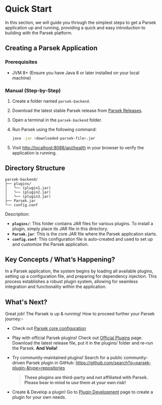 # Quick Start

In this section, we will guide you through the simplest steps to get a Parsek application up and running, providing a
quick and easy introduction to building with the Parsek platform.

## Creating a Parsek Application

### Prerequisites

- JVM 8+ (Ensure you have Java 8 or later installed on your local machine)

### Manual (Step-by-Step)

1. Create a folder named `parsek-backend`.
2. Download the latest stable Parsek release from [Parsek Releases](https://github.com/StatuParsek/parsek/releases).
3. Open a terminal in the `parsek-backend` folder.
4. Run Parsek using the following command:

    ```bash
    java -jar <downloaded-parsek-file>.jar
    ```

5. Visit [http://localhost:8088/api/health](http://localhost:8088/api/health) in your browser to verify the application
   is running.

[//]: # (### Installation using Parsek CLI &#40;Setup Wizard&#41; // TODO)

## Directory Structure

```
parsek-backend/
├── plugins/
│   └── (plugin1.jar)
│   └── (plugin2.jar)
│   └── (plugin3.jar)
├── Parsek.jar
└── config.conf
```

Description:

- **`plugins/`**: This folder contains JAR files for various plugins. To install a plugin, simply place its JAR file in
  this directory.
- **`Parsek.jar`**: This is the core JAR file where the Parsek application starts.
- **`config.conf`**: This configuration file is auto-created and used to set up and customize the Parsek application.

## Key Concepts / What’s Happening?

In a Parsek application, the system begins by loading all available plugins, setting up a configuration file, and
preparing for dependency injection. This process establishes a robust plugin system, allowing for seamless integration
and functionality within the application.

## What's Next?

Great job! The Parsek is up & running! How to proceed further your Parsek journey:-
- Check out [Parsek core configuration](./configuration)
- Play with official Parsek plugins!
Check out [Official Plugins](./plugins) page. Download the latest release file, put it in the plugins/ folder and re-run the Parsek. **And Voila!**
- Try community-maintained plugins!
Search for a public community-driven Parsek plugin in GitHub:
https://github.com/search?q=parsek-plugin-&type=repositories

  > **These plugins are third-party and not affiliated with Parsek. Please bear in mind to use them at your own risk!**
- Create & Develop a plugin!
Go to [Plugin Development](../plugin-development) page to create a plugin for your own needs.
